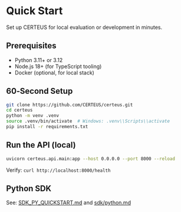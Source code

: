 # Quick Start

Set up CERTEUS for local evaluation or development in minutes.

## Prerequisites

- Python 3.11+ or 3.12
- Node.js 18+ (for TypeScript tooling)
- Docker (optional, for local stack)

## 60‑Second Setup

```bash
git clone https://github.com/CERTEUS/certeus.git
cd certeus
python -m venv .venv
source .venv/bin/activate  # Windows: .venv\\Scripts\\activate
pip install -r requirements.txt
```

## Run the API (local)

```bash
uvicorn certeus.api.main:app --host 0.0.0.0 --port 8000 --reload
```

Verify: `curl http://localhost:8000/health`

## Python SDK

See: [SDK_PY_QUICKSTART.md](SDK_PY_QUICKSTART.md) and [sdk/python.md](sdk/python.md)

